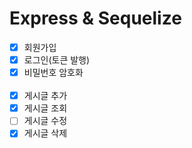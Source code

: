 # Express & Sequelize
- [x] 회원가입
- [x] 로그인(토큰 발행)
- [x] 비밀번호 암호화<br><br>
- [x] 게시글 추가
- [x] 게시글 조회
- [ ] 게시글 수정
- [x] 게시글 삭제
